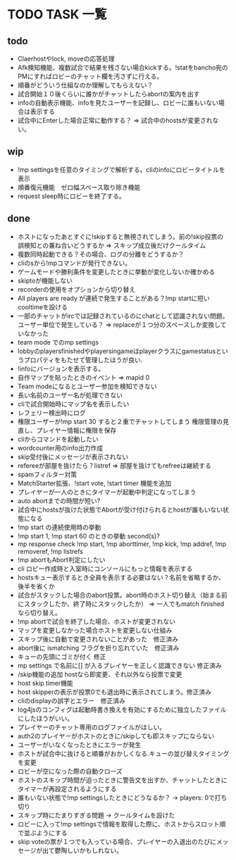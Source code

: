 # TODO TASK 一覧
## todo
- Claerhostやlock, moveの応答処理
- Afk検知機能、複数試合で結果を残さない場合kickする。!statをbancho宛のPMにすればロビーのチャット欄を汚さずに行える。
- 順番がどういう仕組なのか理解してもらえない？
- 試合開始１０後くらいに誰かがチャットしたらabortの案内を出す
- infoの自動表示機能、infoを見たユーザーを記録し、ロビーに誰もいない場合は表示する
- 試合中にEnterした場合正常に動作する？ => 試合中のhostsが変更されない。
## wip
- !mp settingsを任意のタイミングで解析する。cliのinfoにロビータイトルを表示
- 順番復元機能　ゼロ幅スペース取り除き機能
- request sleep時にロビーを終了する。
## done
- ホストになったあとすぐに!skipすると無視されてしまう。前の!skip投票の誤検知との兼ね合いどうするか => スキップ成立後だけクールタイム
- 複数同時起動できる？その場合、ログの分離をどうするか？
- cliのsから!mpコマンドが発行できない。
- ゲームモードや勝利条件を変更したときに挙動が変化しないか確かめる
- skiptoが機能しない
- recorderの使用をオプションから切り替え
- All players are ready が連続で発生することがある？!mp startに短いcooltimeを設ける
- 一部のチャットがircでは記録されているのにchatとして認識されない問題。ユーザー単位で発生している？ => replaceが１つ分のスペースしか変換していなかった
- team mode でのmp settings
- lobbyのplayersfinishedやplayersingameはplayerクラスにgamestatusというプロパティをもたせて管理したほうが良い.
- !infoにバージョンを表示する。
- 自作マップを貼ったときのイベント => mapid 0
- Team modeになるとユーザー参加を検知できない
- 長い名前のユーザー名が処理できない
- cliで試合開始時にマップ名を表示したい
- レフェリー検出時にログ
- 権限ユーザーが!mp start 30 すると２重でチャットしてしまう 権限管理の見直し、プレイヤー情報に権限を保存
- cliからコマンドを起動したい
- wordcounter用のinfo出力作成
- skip受付後にメッセージが表示されない
- refereeが部屋を抜けたら？listref => 部屋を抜けてもrefreeは継続する
- spamフィルター対策
- MatchStarter拡張、!start vote, !start timer 機能を追加
- プレイヤーが一人のときにタイマーが起動中判定になってしまう
- auto abortまでの時間が短い?
- 試合中にhostsが抜けた状態でAbortが受け付けられるとhostが誰もいない状態になる
- !mp start の連続使用時の挙動
- !mp start 1, !mp start 60 のときの挙動 second(s)?
- mp response check !mp start, !mp aborttimer, !mp kick, !mp addref, !mp removeref, !mp listrefs
- !mp abortもAbort判定にしたい
- cli ロビー作成時と入室時にコンソールにもっと情報を表示する
- hostsキュー表示するとき全員を表示する必要はない？名前を省略するか、後半を省くか
- 試合がスタックした場合のabort投票。abort時のホスト切り替え（始まる前にスタックしたか、終了時にスタックしたか） => 一人でもmatch finishedなら切り替え。
- !mp abortで試合を終了した場合、ホストが変更されない
- マップを変更しなかった場合ホストを変更しない仕組み
- スキップ後に自動で変更されないことがあった　修正済み
- abort後に ismatching フラグを折り忘れていた　修正済み
- キューの先頭にゴミが付く 修正
- mp settings で名前に[] が入るプレイヤーを正しく認識できない 修正済み
- /skip機能の追加 hostなら即変更、それ以外なら投票で変更　
- host skip timer機能　
- host skipperの表示が投票0でも退出時に表示されてしまう。修正済み
- cliのdisplayの誤字とエラー　修正済み
- log4jsのコンフィグは起動時書き換えを有効にするために独立したファイルにしたほうがいい。
- プレイヤーのチャット専用のログファイルがほしい。
- auth2のプレイヤーがホストのときに/skipしても即スキップにならない
- ユーザーがいなくなったときにエラーが発生
-  ホストが試合中に抜けると順番がおかしくなる.キューの並び替えタイミングを変更 
- ロビーが空になった際の自動クローズ
- ホストのスキップ時間が迫ったときに警告文を出すか、チャットしたときにタイマーが再設定されるようにする
- 誰もいない状態で!mp settingsしたときにどうなるか？ -> players: 0で打ち切り
- スキップ時にたまりすぎる問題 -> クールタイムを設けた
- ロビーに入って!mp settingsで情報を取得した際に、ホストからスロット順で並ぶようにする
- skip voteの票が１つでも入っている場合、プレイヤーの入退出のたびにメッセージが出て鬱陶しいかもしれない。